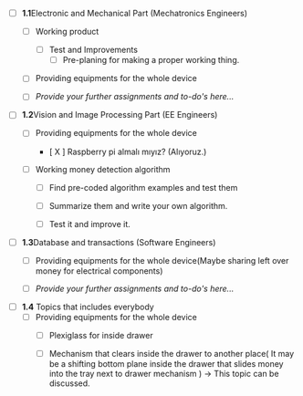 - [ ] **1.1**Electronic and Mechanical Part (Mechatronics Engineers)
  - [ ] Working product
    - [ ] Test and Improvements
      - [ ] Pre-planing for making a proper working thing.
  
  - [ ] Providing equipments for the whole device
  
  - [ ] _Provide your further assignments and to-do's here..._
    


- [ ] **1.2**Vision and Image Processing Part (EE Engineers)
  - [ ] Providing equipments for the whole device
    - [ X ] Raspberry pi almalı mıyız? (Alıyoruz.)
    
  - [ ] Working money detection algorithm
    - [ ] Find pre-coded algorithm examples and test them
    - [ ] Summarize them and write your own algorithm.
    - [ ] Test it and improve it.
 


- [ ] **1.3**Database and transactions (Software Engineers)
  - [ ] Providing equipments for the whole device(Maybe sharing left over money for electrical components)
  - [ ] _Provide your further assignments and to-do's here..._
  
  
- [ ] **1.4** Topics that includes everybody
  - [ ] Providing equipments for the whole device
    - [ ] Plexiglass for inside drawer
    - [ ] Mechanism that clears inside the drawer to another place( It may be a shifting bottom plane inside the drawer that slides money into the tray next to drawer mechanism ) -> This topic can be discussed.    
  
